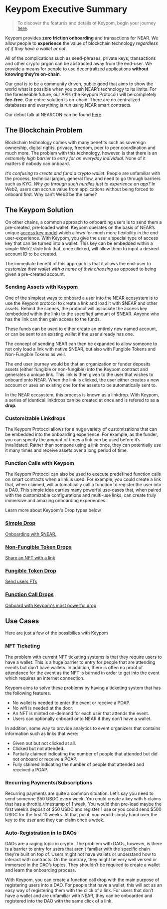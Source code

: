 # Keypom Executive Summary

> To discover the features and details of Keypom, begin your journey [here](Concepts/welcome.md).

Keypom provides **zero friction onboarding** and transactions for NEAR. We allow people to **experience** the value of blockchain technology *regardless of if they have a wallet or not*. 

All of the complications such as seed-phrases, private keys, transactions and other crypto jargon can be abstracted away from the end-user. We provide a means for people to use decentralized applications **without knowing they’re on-chain**.

Our goal is to be a community driven, public good that aims to show the world what is possible when you push NEAR’s technology to its limits. For the foreseeable future, our APIs (the Keypom Protocol) will be completely **fee-free**. Our entire solution is on-chain. There are no centralized databases and everything is run using NEAR smart contracts.

Our debut talk at NEARCON can be found [here](https://www.youtube.com/watch?v=J-BOnfhHV50&ab_channel=MattLockyer).

## The Blockchain Problem
Blockchain technology comes with many benefits such as sovereign ownership, digital rights, privacy, freedom, peer to peer coordination and much more. The problem with this technology, however, is that there is an *extremely high barrier to entry for an everyday individual*. None of it matters if nobody can onboard.

*It’s confusing to create and fund a crypto wallet*. People are unfamiliar with the process, technical jargon, general flow, and need to go through barriers such as KYC. *Why go through such hurdles just to experience an app?* In Web2, users can accrue value from applications without being forced to onboard first. Why can’t Web3 be the same?

## The Keypom Solution
On other chains, a common approach to onboarding users is to send them a pre-created, pre-loaded wallet. Keypom operates on the basis of NEAR’s unique [access key model](https://docs.near.org/concepts/basics/accounts/access-keys) which allows for much more flexibility in the end user-experience. With Keypom, you give the user a special type of access key that can be turned into a wallet. This key can be embedded within a simple Web2 style link that, once clicked, will allow them to input a desired account ID to be created.

The immediate benefit of this approach is that it allows the end-user to *customize their wallet with a name of their choosing* as opposed to being given a pre-created account.

### Sending Assets with Keypom
One of the simplest ways to onboard a user into the NEAR ecosystem is to use the Keypom protocol to create a link and load it with $NEAR and other assets. Behind the scenes, the protocol will associate the access key (embedded within the link) to the specified amount of $NEAR. Anyone who has the link can then gain access to the funds. 

These funds can be used to either create an entirely new named account, or can be sent to an existing wallet if the user already has one. 

The concept of sending NEAR can then be expanded to allow someone to not only load a link with native $NEAR, but also with Fungible Tokens and Non-Fungible Tokens as well.

The end user journey would be that an organization or funder deposits assets (either fungible or non-fungible) into the Keypom contract and generates a unique link. This link is then given to the user that wishes to onboard onto NEAR. When the link is clicked, the user either creates a new account or uses an existing one for the assets to be automatically sent to.

In the NEAR ecosystem, this process is known as a linkdrop. With Keypom, a series of identical linkdrops can be created at once and is refered to as **a drop**.

### Customizable Linkdrops
The Keypom Protocol allows for a huge variety of customizations that can be embedded into the onboarding experience. For example, as the funder, you can specify the amount of times a link can be used before it’s invalidated. Rather than someone using a link once, they can potentially use it many times and receive assets over a long period of time.

### Function Calls with Keypom
The Keypom Protocol can also be used to execute predefined function calls on smart contracts when a link is used. For example, you could create a link that, when claimed, will automatically call a function to register the user into a DAO. This simple idea carries many powerful use-cases that, when paired with the customizable configurations and multi-use links, can create truly immersive and amazing onboarding experiences.

Learn more about Keypom's Drop types below

<div class="container">
  <div class="row">
    <div class="col">
      <a href="Concepts/Keypom Protocol/Github Readme/Types of Drops/simpledrops">
        <div class="card h-100 card-body">
          <div class="card__body">
            <h3 class="small-bottom-padding">Simple Drop</h3>
            <p class="neutraltext">Onboarding with $NEAR.</p>
          </div>
        </div>
      </a>
    </div>
    <div class="col">
      <a href="Concepts/Keypom Protocol/Github Readme/Types of Drops/nftdrops">
        <div class="card h-100 card-body">
          <div class="card__body">
            <h3 class="small-bottom-padding">Non-Fungible Token Drops</h3>
              <p class="neutraltext">Share an NFT with a link</p>
          </div>
        </div>
      </a>
    </div>
  </div>
  <div class="row">
    <div class="col">
      <a href="Concepts/Keypom Protocol/Github Readme/Types of Drops/ftdrops">
        <div class="card h-100 card-body">
          <div class="card__body">
            <h3 class="small-bottom-padding">Fungible Token Drop</h3>
            <p class="neutraltext">Send users FTs</p>
          </div>
        </div>
      </a>
    </div>
    <div class="col">
      <a href="Concepts/Keypom Protocol/Github Readme/Types of Drops/fcdrops">
        <div class="card h-100 card-body">
          <div class="card__body">
            <h3 class="small-bottom-padding">Function Call Drops</h3>
              <p class="neutraltext">Onboard with Keypom's most powerful drop</p>
          </div>
        </div>
      </a>
    </div>
  </div>
</div>

## Use Cases

Here are just a few of the possibilies with Keypom

### NFT Ticketing
The problem with current NFT ticketing systems is that they require users to have a wallet. This is a huge barrier to entry for people that are attending events but don’t have wallets. In addition, there is often no proof of attendance for the event as the NFT is burned in order to get into the event which requires an internet connection.

Keypom aims to solve these problems by having a ticketing system that has the following features.
* No wallet is needed to enter the event or receive a POAP.
* No wifi is needed at the door.
* An NFT is minted on-demand for each user that attends the event.
* Users can optionally onboard onto NEAR if they don’t have a wallet.


In addition, some way to provide analytics to event organizers that contains information such as links that were:
* Given out but not clicked at all.
* Clicked but not attended.
* Partially claimed indicating the number of people that attended but did not onboard or receive a POAP.
* Fully claimed indicating the number of people that attended and received a POAP.

### Recurring Payments/Subscriptions
Recurring payments are quite a common situation. Let’s say you need to send someone $50 USDC every week. You could create a key with 5 claims that has a throttle_timestamp of 1 week. You would then pre-load maybe the first week’s deposit of $50 USDC and register 1 use or you could send $500 USDC for the first 10 weeks. At that point, you would simply hand over the key to the user and they can claim once a week.


### Auto-Registration in to DAOs
DAOs are a raging topic in crypto. The problem with DAOs, however, is there is a barrier to entry for users that aren’t familiar with the specific chain they’re built on top of. Users might not have wallets or understand how to interact with contracts. On the contrary, they might be very well versed or immersed in the DAO’s topics. They shouldn’t be required to create a wallet and learn the onboarding process.

With Keypom, you can create a function call drop with the main purpose of registering users into a DAO. For people that have a wallet, this will act as an easy way of registering them with the click of a link. For users that don’t have a wallet and are unfamiliar with NEAR, they can be onboarded and registered into the DAO with the same click of a link.

